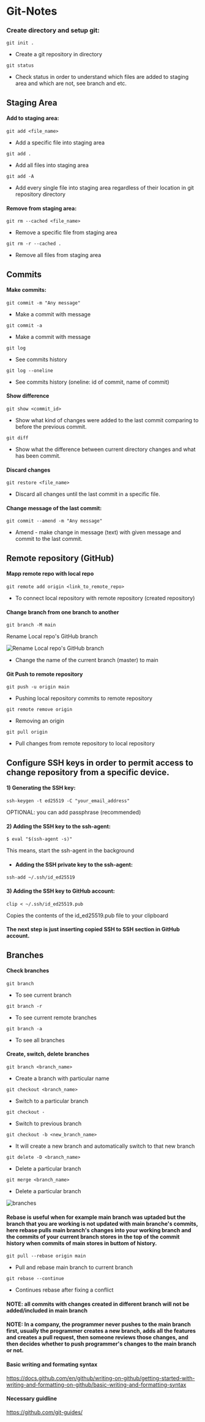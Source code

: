 # Git-Notes

### Create directory and setup git:
```
git init .
```
- Create a git repository in directory

```
git status
```
- Check status in order to understand which files are added to staging area and which are not, see branch and etc.

## Staging Area

#### Add to staging area:
```
git add <file_name>
```
- Add a specific file into staging area

```
git add .
```
- Add all files into staging area

```
git add -A
```
- Add every single file into staging area regardless of their location in git repository directory

#### Remove from staging area:
```
git rm --cached <file_name>
```
- Remove a specific file from staging area

```
git rm -r --cached .
```
- Remove all files from staging area

## Commits

#### Make commits:

```
git commit -m "Any message"
```
- Make a commit with message

```
git commit -a
```
- Make a commit with message

```
git log
```
- See commits history

```
git log --oneline
```
- See commits history (oneline: id of commit, name of commit)

#### Show difference
```
git show <commit_id>
```
- Show what kind of changes were added to the last commit comparing to before the previous commit.

```
git diff
```
- Show what the difference between current directory changes and what has been commit.

#### Discard changes

```
git restore <file_name>
```
- Discard all changes until the last commit in a specific file.

#### Change message of the last commit:

```
git commit --amend -m "Any message"
```
- Amend - make change in message (text) with given message and commit to the last commit.

## Remote repository (GitHub)

#### Mapp remote repo with local repo

```
git remote add origin <link_to_remote_repo>
```
- To connect local repository with remote repository (created repository)

#### Change branch from one branch to another

```
git branch -M main
```

Rename Local repo's GitHub branch

![Rename Local repo's GitHub branch](https://user-images.githubusercontent.com/69118015/132126706-74b388b5-d395-462e-af15-8440b88fa8e9.png)

- Change the name of the current branch (master) to main

#### Git Push to remote repository

```
git push -u origin main
```
- Pushing local repository commits to remote repository

```
git remote remove origin
```
- Removing an origin

```
git pull origin
```
- Pull changes from remote repository to local repository

## Configure SSH keys in order to permit access to change repository from a specific device.

#### 1) Generating the SSH key:
```
ssh-keygen -t ed25519 -C "your_email_address"
```
OPTIONAL: you can add passphrase (recommended)

#### 2) Adding the SSH key to the ssh-agent:
```
$ eval "$(ssh-agent -s)"
```
This means, start the ssh-agent in the background

- #### Adding the SSH private key to the ssh-agent:
```
ssh-add ~/.ssh/id_ed25519
```
#### 3) Adding the SSH key to GitHub account:
```
clip < ~/.ssh/id_ed25519.pub
```
Copies the contents of the id_ed25519.pub file to your clipboard

#### The next step is just inserting copied SSH to SSH section in GitHub account.

## Branches

#### Check branches

```
git branch
```
- To see current branch

```
git branch -r
```
- To see current remote branches

```
git branch -a
```
- To see all branches

#### Create, switch, delete branches

```
git branch <branch_name>
```
- Create a branch with particular name

```
git checkout <branch_name>
```
- Switch to a particular branch

```
git checkout -
```
- Switch to previous branch

```
git checkout -b <new_branch_name>
```
- It will create a new branch and automatically switch to that new branch

```
git delete -D <branch_name>
```
- Delete a particular branch

```
git merge <branch_name>
```
- Delete a particular branch

![branches](https://user-images.githubusercontent.com/69118015/132126619-95c95e5e-5006-419d-a843-33433374b40e.png)

#### Rebase is useful when for example main branch was uptaded but the branch that you are working is not updated with main branche's commits, here rebase pulls main branch's changes into your working branch and the commits of your current branch stores in the top of the commit history when commits of main stores in buttom of history.

```
git pull --rebase origin main
```
- Pull and rebase main branch to current branch

```
git rebase --continue
```
- Continues rebase after fixing a conflict

#### NOTE: all commits with changes created in different branch will not be added/included in main branch
#### NOTE: In a company, the programmer never pushes to the main branch first, usually the programmer creates a new branch, adds all the features and creates a pull request, then someone reviews those changes, and then decides whether to push programmer's changes to the main branch or not.


#### Basic writing and formating syntax
https://docs.github.com/en/github/writing-on-github/getting-started-with-writing-and-formatting-on-github/basic-writing-and-formatting-syntax

#### Necessary guidline
https://github.com/git-guides/
